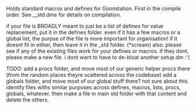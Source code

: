 Holds standard macros and defines for Goonstation. First in the compile order. See __std.dme for details on compilation.

if your file is BROADLY meant to just be a list of defines for value replacement, put it in the defines folder.
even if it has a few macros or a global list, the purpse of the file is more important for organisation!
if it doesnt fit in either, then leave it in the _std folder. (*scream)
also: please see if any of the existing files work for your defines or macros.
if they dont, please make a new file. i dont want to have to de-bloat another setup.dm :'(

TODO:
add a procs folder, and move most of our generic helper procs there (from the random places theyre scattered across the codebase)
add a globals folder, and move most of our global stuff there? not sure about this.
identify files withs similar purposes across defines, macros, lists, procs, globals, whatever. then make a file in main std folder with that content and delete the others.
